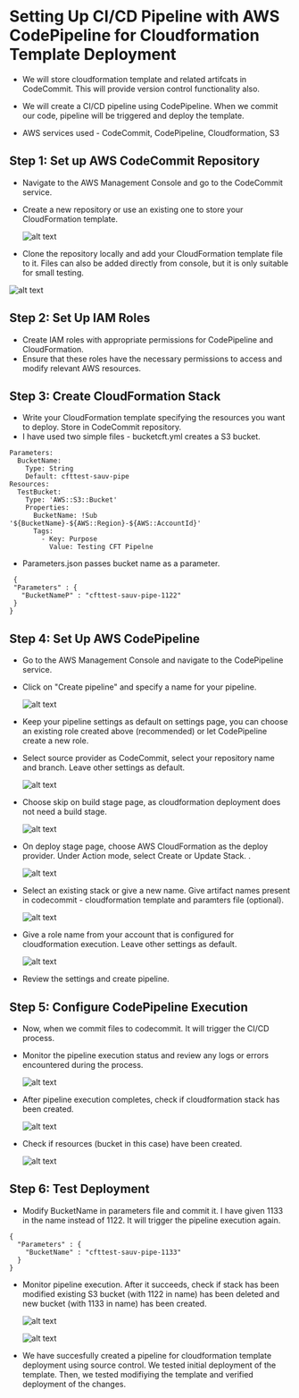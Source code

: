 # Setting Up CI/CD Pipeline with AWS CodePipeline for Cloudformation Template Deployment

- We will store cloudformation template and related artifcats in CodeCommit. This will provide version control functionality also. 

- We will create a CI/CD pipeline using CodePipeline. When we commit our code, pipeline will be triggered and deploy the template.

- AWS services used - CodeCommit, CodePipeline, Cloudformation, S3

## Step 1: Set up AWS CodeCommit Repository

- Navigate to the AWS Management Console and go to the CodeCommit service.
- Create a new repository or use an existing one to store your CloudFormation template.
  
  ![alt text](Images/cft-pipe/codecommit.png)

- Clone the repository locally and add your CloudFormation template file to it. Files can also be added directly from console, but it is only suitable for small testing.

![alt text](Images/cft-pipe/codecommit-2.png)

## Step 2: Set Up IAM Roles

- Create IAM roles with appropriate permissions for CodePipeline and CloudFormation.
- Ensure that these roles have the necessary permissions to access and modify relevant AWS resources.

## Step 3: Create CloudFormation Stack

- Write your CloudFormation template specifying the resources you want to deploy. Store in CodeCommit repository.
- I have used two simple files - bucketcft.yml creates a S3 bucket.

```
Parameters:
  BucketName:
    Type: String
    Default: cfttest-sauv-pipe
Resources:
  TestBucket:
    Type: 'AWS::S3::Bucket'
    Properties:
      BucketName: !Sub '${BucketName}-${AWS::Region}-${AWS::AccountId}'
      Tags:
        - Key: Purpose
          Value: Testing CFT Pipelne
```
- Parameters.json passes bucket name as a parameter.
  
 ``` 
  {
  "Parameters" : {
    "BucketNameP" : "cfttest-sauv-pipe-1122"
  }
}

```

## Step 4: Set Up AWS CodePipeline

- Go to the AWS Management Console and navigate to the CodePipeline service.
- Click on "Create pipeline" and specify a name for your pipeline.
  
  ![alt text](Images/cft-pipe/cp-1.png)

- Keep your pipeline settings as default on settings page, you can choose an existing role created above (recommended) or let CodePipeline create a new role. 
  
- Select source provider as CodeCommit, select your repository name and branch. Leave other settings as default.
  
  ![alt text](Images/cft-pipe/cp-2.png)

- Choose skip on build stage page, as cloudformation deployment does not need a build stage.
  
  ![alt text](Images/cft-pipe/cp-3.png)

- On deploy stage page, choose AWS CloudFormation as the deploy provider. Under Action mode, select Create or Update Stack. . 
  
  ![alt text](Images/cft-pipe/cp-4.png)

- Select an existing stack or give a new name. Give artifact names present in codecommit - cloudformation template and paramters file (optional).
  
  ![alt text](Images/cft-pipe/cp-5.png)
  
- Give a role name from your account that is configured for cloudformation execution. Leave other settings as default.
  
  ![alt text](Images/cft-pipe/cp-6.png)

- Review the settings and create pipeline.

## Step 5: Configure CodePipeline Execution

- Now, when we commit files to codecommit. It will trigger the CI/CD process.
  
- Monitor the pipeline execution status and review any logs or errors encountered during the process.
  
  ![alt text](Images/cft-pipe/execution-11.png)

- After pipeline execution completes, check if cloudformation stack has been created.
  
  ![alt text](Images/cft-pipe/execution-12.png)
  
- Check if resources (bucket in this case) have been created.
  
  ![alt text](Images/cft-pipe/execution-13.png)

## Step 6: Test Deployment

- Modify BucketName in parameters file and commit it. I have given 1133 in the name instead of 1122. It will trigger the pipeline execution again.

```
{
  "Parameters" : {
    "BucketName" : "cfttest-sauv-pipe-1133"
  }
}
```
- Monitor pipeline execution. After it succeeds, check if stack has been modified existing S3 bucket (with 1122 in name) has been deleted and new bucket (with 1133 in name) has been created.
  
  ![alt text](Images/cft-pipe/exec-21.png)

  ![alt text](Images/cft-pipe/exec-22.png)

- We have succesfully created a pipeline for cloudformation template deployment using source control. We tested initial deployment of the template. Then, we tested modifiying the template and verified deployment of the changes.
